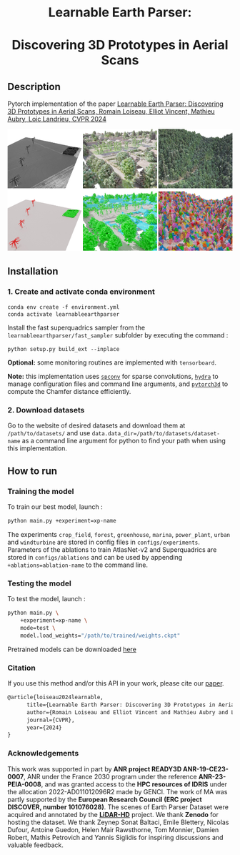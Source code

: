 <div align="center">

# Learnable Earth Parser:
# Discovering 3D Prototypes in Aerial Scans

</div>
 
## Description   
Pytorch implementation of the paper [Learnable Earth Parser: Discovering 3D Prototypes in Aerial Scans, Romain Loiseau, Elliot Vincent, Mathieu Aubry, Loic Landrieu, CVPR 2024](https://romainloiseau.fr/learnable-earth-parser/)

![learnable earth parser](media/learnableearthparser.png)

## Installation

### 1. Create and activate conda environment

```
conda env create -f environment.yml
conda activate learnableearthparser
```

Install the fast superquadrics sampler from the ```learnableearthparser/fast_sampler``` subfolder by executing the command :
```
python setup.py build_ext --inplace
```

**Optional:** some monitoring routines are implemented with `tensorboard`.

**Note:** this implementation uses [`spconv`](https://github.com/traveller59/spconv) for sparse convolutions, [`hydra`](https://hydra.cc) to manage configuration files and command line arguments, and [`pytorch3d`](https://pytorch3d.org/) to compute the Chamfer distance efficiently.

### 2. Download datasets

Go to the website of desired datasets and download them at `/path/to/datasets/` and use `data.data_dir=/path/to/datasets/dataset-name` as a command line argument for python to find your path when using this implementation.

## How to run

### Training the model

To train our best model, launch :
```bash
python main.py +experiment=xp-name
```

The experiments `crop_field`, `forest`, `greenhouse`, `marina`, `power_plant`, `urban` and `windturbine` are stored in config files in `configs/experiments`. Parameters of the ablations to train AtlasNet-v2 and Superquadrics are stored in `configs/ablations` and can be used by appending `+ablations=ablation-name` to the command line.

### Testing the model

To test the model, launch :
```bash
python main.py \
    +experiment=xp-name \
    mode=test \
    model.load_weights="/path/to/trained/weights.ckpt"
```

Pretrained models can be downloaded [here](https://zenodo.org/record/8276586)

### Citation   

If you use this method and/or this API in your work, please cite our [paper](https://imagine.enpc.fr/~loiseaur/learnable-earth-parser).

```markdown
@article{loiseau2024learnable,
      title={Learnable Earth Parser: Discovering 3D Prototypes in Aerial Scans}, 
      author={Romain Loiseau and Elliot Vincent and Mathieu Aubry and Loic Landrieu},
      journal={CVPR},
      year={2024}
}
```

### Acknowledgements

This work was supported in part by **ANR project READY3D ANR-19-CE23-0007**, ANR under the France 2030 program under the reference **ANR-23-PEIA-0008**, and was granted access to the **HPC resources of IDRIS** under the allocation 2022-AD011012096R2 made by GENCI. The work of MA was partly supported by the **European Research Council (ERC project DISCOVER, number 101076028)**. The scenes of Earth Parser Dataset were acquired and annotated by the **[LiDAR-HD](https://geoservices.ign.fr/lidarhd)** project. We thank **Zenodo** for hosting the dataset. We thank Zeynep Sonat Baltaci, Emile Blettery, Nicolas Dufour, Antoine Guedon, Helen Mair Rawsthorne, Tom Monnier, Damien Robert, Mathis Petrovich and Yannis Siglidis for inspiring discussions and valuable feedback.